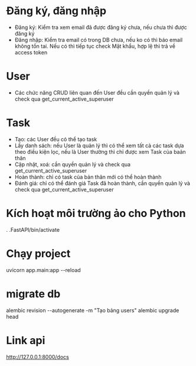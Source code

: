 # Đăng ký, đăng nhập

- Đăng ký: Kiểm tra xem email đã được đăng ký chưa, nếu chưa thì được đăng ký
- Đăng nhập: Kiểm tra email có trong DB chưa, nếu ko có thì báo email không tồn tai. Nếu có thì tiếp tục check Mật khẩu,
  hợp lệ thì trả về access token

# User

- Các chức năng CRUD liên quan đến User đều cần quyền quản lý và check qua get_current_active_superuser

# Task

- Tạo: các User đều có thể tạo task
- Lấy danh sách: nếu User là quản lý thì có thể xem tất cả các task dựa theo điều kiện lọc, nếu là User thường thì chỉ
  được xem Task của baản thân
- Cập nhật, xoá: cần quyền quản lý và check qua get_current_active_superuser
- Hoàn thành: chỉ có task của bản thân mới có thể hoàn thành
- Đánh giá: chỉ có thể đánh giá Task đã hoàn thành, cần quyền quản lý và check qua get_current_active_superuser

# Kích hoạt môi trường ảo cho Python

. .FastAPI/bin/activate

# Chạy project

uvicorn app.main:app --reload

# migrate db

alembic revision --autogenerate -m "Tạo bảng users"
alembic upgrade head

# Link api

http://127.0.0.1:8000/docs


